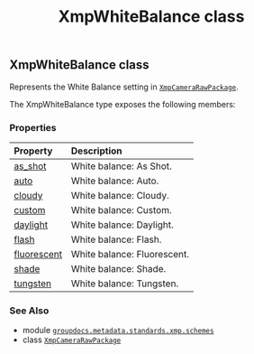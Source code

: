 ﻿---
title: XmpWhiteBalance class
second_title: GroupDocs.Metadata for Python via .NET API References
description: 
type: docs
url: /python-net/groupdocs.metadata.standards.xmp.schemes/xmpwhitebalance/
is_root: false
weight: 170
---

## XmpWhiteBalance class

Represents the White Balance setting in [`XmpCameraRawPackage`](/metadata/python-net/groupdocs.metadata.standards.xmp.schemes/xmpcamerarawpackage).



The XmpWhiteBalance type exposes the following members:

### Properties
| Property | Description |
| :- | :- |
| [as_shot](/metadata/python-net/groupdocs.metadata.standards.xmp.schemes/xmpwhitebalance/as_shot) | White balance: As Shot. |
| [auto](/metadata/python-net/groupdocs.metadata.standards.xmp.schemes/xmpwhitebalance/auto) | White balance: Auto. |
| [cloudy](/metadata/python-net/groupdocs.metadata.standards.xmp.schemes/xmpwhitebalance/cloudy) | White balance: Cloudy. |
| [custom](/metadata/python-net/groupdocs.metadata.standards.xmp.schemes/xmpwhitebalance/custom) | White balance: Custom. |
| [daylight](/metadata/python-net/groupdocs.metadata.standards.xmp.schemes/xmpwhitebalance/daylight) | White balance: Daylight. |
| [flash](/metadata/python-net/groupdocs.metadata.standards.xmp.schemes/xmpwhitebalance/flash) | White balance: Flash. |
| [fluorescent](/metadata/python-net/groupdocs.metadata.standards.xmp.schemes/xmpwhitebalance/fluorescent) | White balance: Fluorescent. |
| [shade](/metadata/python-net/groupdocs.metadata.standards.xmp.schemes/xmpwhitebalance/shade) | White balance: Shade. |
| [tungsten](/metadata/python-net/groupdocs.metadata.standards.xmp.schemes/xmpwhitebalance/tungsten) | White balance: Tungsten. |



### See Also
* module [`groupdocs.metadata.standards.xmp.schemes`](..)
* class [`XmpCameraRawPackage`](/metadata/python-net/groupdocs.metadata.standards.xmp.schemes/xmpcamerarawpackage)
